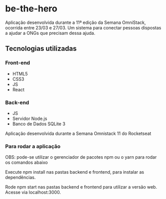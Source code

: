 # be-the-hero
Aplicação desenvolvida durante a 11ª edição da Semana OmniStack, ocorrida entre 23/03 e 27/03. Um sistema para conectar pessoas dispostas a ajudar a ONGs que precisam dessa ajuda.

## Tecnologias utilizadas

### Front-end
* HTML5
* CSS3
* JS
* React

### Back-end
* JS
* Servidor Node.js
* Banco de Dados SQLite 3

Aplicação desenvolvida durante a Semana Omnistack 11 do Rocketseat

### Para rodar a aplicação
OBS: pode-se utilizar o gerenciador de pacotes npm ou o yarn para rodar os comandos abaixo

Execute npm install nas pastas backend e frontend, para instalar as dependências.

Rode npm start nas pastas backend e frontend para utilizar a versão web. Acesse via localhost:3000.
